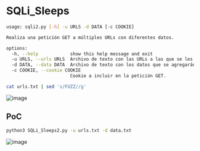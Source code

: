# SQLi_Sleeps

```sh
usage: sqli2.py [-h] -u URLS -d DATA [-c COOKIE]

Realiza una petición GET a múltiples URLs con diferentes datos.

options:
  -h, --help            show this help message and exit
  -u URLS, --urls URLS  Archivo de texto con las URLs a las que se les realizará la petición GET.
  -d DATA, --data DATA  Archivo de texto con los datos que se agregarán a las URLs.
  -c COOKIE, --cookie COOKIE
                        Cookie a incluir en la petición GET.

```

```sh
cat urls.txt | sed 's/FUZZ//g'
```
![image](https://user-images.githubusercontent.com/66162160/234191152-7f27d67b-2a32-476d-8668-0334b1ff08ae.png)

## PoC

```sh
python3 SQLi_Sleeps2.py -u urls.txt -d data.txt

```
![image](https://user-images.githubusercontent.com/66162160/234198892-44835b84-9d06-4280-9a11-7348bfc301f4.png)
